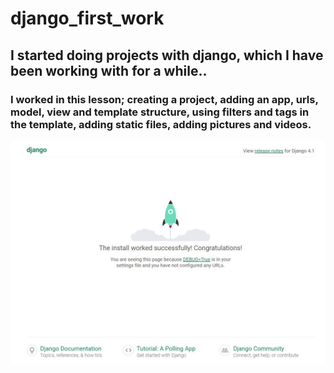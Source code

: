 # django_first_work
## I started doing projects with django, which I have been working with for a while..

### I worked in this lesson; creating a project, adding an app, urls, model, view and template structure, using filters and tags in the template, adding static files, adding pictures and videos. 

![](roket.JPG)
